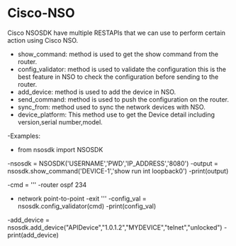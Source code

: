 # Cisco-NSO
Cisco NSOSDK have multiple RESTAPIs that we can use to perform certain action using Cisco NSO.
- show_command: method is used to get the show command from the router.
- config_validator: method is used to validate the configuration this is the best feature in NSO to check the configuration before sending to the router. 
- add_device: method is used to add the device in NSO.
- send_command:  method is used to push the configuration on the router.
- sync_from: method used to sync the network devices with NSO.
- device_platform: This method use to get the Device detail including version,serial number,model.

-Examples: 
- from nsosdk import NSOSDK

-nsosdk = NSOSDK('USERNAME','PWD','IP_ADDRESS','8080')
-output = nsosdk.show_command('DEVICE-1','show run int loopback0')
-print(output)

-cmd = '''
-router ospf 234
- network point-to-point
-exit
'''
-config_val = nsosdk.config_validator(cmd)
-print(config_val)

-add_device = nsosdk.add_device("APIDevice","1.0.1.2","MYDEVICE","telnet","unlocked")
-print(add_device)
